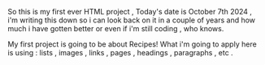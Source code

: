 So this is my first ever HTML project , Today's date is October 7th 2024 , i'm writing this down so i can look back on it in a couple of years and how much i have gotten better or even if i'm still coding , who knows.

My first project is going to be about Recipes!
What i'm going to apply here is using : lists , images , links , pages , headings , paragraphs , etc .